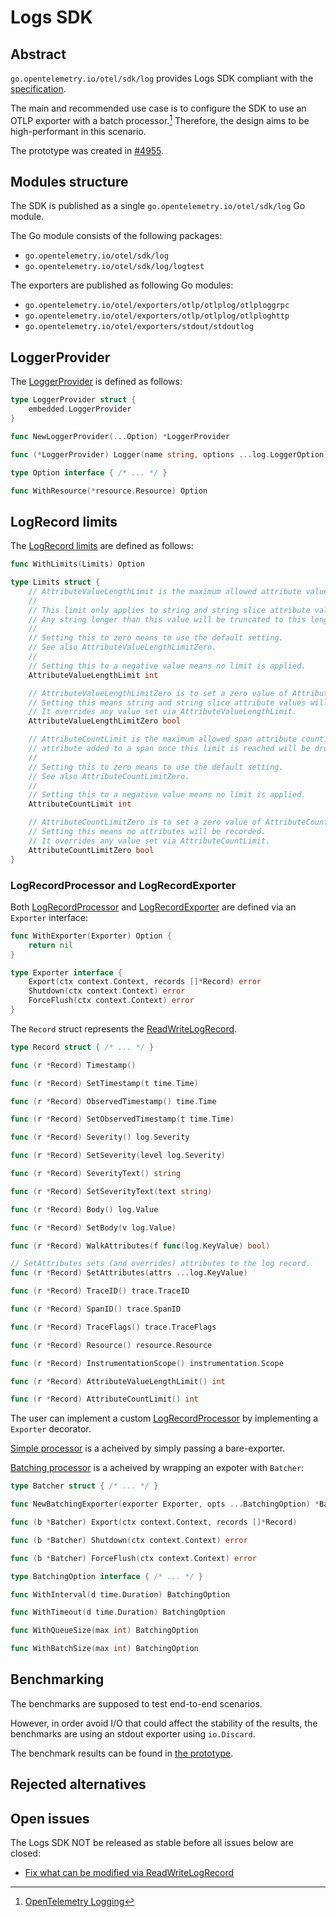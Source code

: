 # Logs SDK

## Abstract

`go.opentelemetry.io/otel/sdk/log` provides Logs SDK compliant with the
[specification](https://opentelemetry.io/docs/specs/otel/logs/sdk/).

The main and recommended use case is to configure the SDK to use an OTLP
exporter with a batch processor.[^1] Therefore, the design aims to be
high-performant in this scenario.

The prototype was created in
[#4955](https://github.com/open-telemetry/opentelemetry-go/pull/4955).

## Modules structure

The SDK is published as a single `go.opentelemetry.io/otel/sdk/log` Go module.

The Go module consists of the following packages:

- `go.opentelemetry.io/otel/sdk/log`
- `go.opentelemetry.io/otel/sdk/log/logtest`

The exporters are published as following Go modules:

- `go.opentelemetry.io/otel/exporters/otlp/otlplog/otlploggrpc`
- `go.opentelemetry.io/otel/exporters/otlp/otlplog/otlploghttp`
- `go.opentelemetry.io/otel/exporters/stdout/stdoutlog`

## LoggerProvider

The [LoggerProvider](https://opentelemetry.io/docs/specs/otel/logs/sdk/#loggerprovider)
is defined as follows:

```go
type LoggerProvider struct {
	embedded.LoggerProvider
}

func NewLoggerProvider(...Option) *LoggerProvider

func (*LoggerProvider) Logger(name string, options ...log.LoggerOption) log.Logger

type Option interface { /* ... */ }

func WithResource(*resource.Resource) Option
```

## LogRecord limits

The [LogRecord limits](https://opentelemetry.io/docs/specs/otel/logs/sdk/#logrecord-limits)
are defined as follows:

```go
func WithLimits(Limits) Option

type Limits struct {
	// AttributeValueLengthLimit is the maximum allowed attribute value length.
	//
	// This limit only applies to string and string slice attribute values.
	// Any string longer than this value will be truncated to this length.
	//
	// Setting this to zero means to use the default setting.
	// See also AttributeValueLengthLimitZero.
	//
	// Setting this to a negative value means no limit is applied.
	AttributeValueLengthLimit int

	// AttributeValueLengthLimitZero is to set a zero value of AttributeValueLengthLimit.
	// Setting this means string and string slice attribute values will be empty.
	// It overrides any value set via AttributeValueLengthLimit.
	AttributeValueLengthLimitZero bool

	// AttributeCountLimit is the maximum allowed span attribute count. Any
	// attribute added to a span once this limit is reached will be dropped.
	//
	// Setting this to zero means to use the default setting.
	// See also AttributeCountLimitZero.
	//
	// Setting this to a negative value means no limit is applied.
	AttributeCountLimit int

	// AttributeCountLimitZero is to set a zero value of AttributeCountLimit.
	// Setting this means no attributes will be recorded.
	// It overrides any value set via AttributeCountLimit.
	AttributeCountLimitZero bool
}
```

### LogRecordProcessor and LogRecordExporter  

Both [LogRecordProcessor](https://opentelemetry.io/docs/specs/otel/logs/sdk/#logrecordprocessor)
and [LogRecordExporter](https://opentelemetry.io/docs/specs/otel/logs/sdk/#logrecordexporter)
are defined via an `Exporter` interface:

```go
func WithExporter(Exporter) Option {
	return nil
}

type Exporter interface {
	Export(ctx context.Context, records []*Record) error
	Shutdown(ctx context.Context) error
	ForceFlush(ctx context.Context) error
}
```

The `Record` struct represents the [ReadWriteLogRecord](https://opentelemetry.io/docs/specs/otel/logs/sdk/#readwritelogrecord).

```go
type Record struct { /* ... */ }

func (r *Record) Timestamp()

func (r *Record) SetTimestamp(t time.Time)

func (r *Record) ObservedTimestamp() time.Time

func (r *Record) SetObservedTimestamp(t time.Time)

func (r *Record) Severity() log.Severity

func (r *Record) SetSeverity(level log.Severity)

func (r *Record) SeverityText() string

func (r *Record) SetSeverityText(text string)

func (r *Record) Body() log.Value

func (r *Record) SetBody(v log.Value)

func (r *Record) WalkAttributes(f func(log.KeyValue) bool)

// SetAttributes sets (and overrides) attributes to the log record.
func (r *Record) SetAttributes(attrs ...log.KeyValue)

func (r *Record) TraceID() trace.TraceID

func (r *Record) SpanID() trace.SpanID

func (r *Record) TraceFlags() trace.TraceFlags

func (r *Record) Resource() resource.Resource

func (r *Record) InstrumentationScope() instrumentation.Scope

func (r *Record) AttributeValueLengthLimit() int

func (r *Record) AttributeCountLimit() int
```

The user can implement a custom [LogRecordProcessor](https://opentelemetry.io/docs/specs/otel/logs/sdk/#logrecordprocessor)
by implementing a `Exporter` decorator.

[Simple processor](https://opentelemetry.io/docs/specs/otel/logs/sdk/#simple-processor)
is a acheived by simply passing a bare-exporter.

[Batching processor](https://opentelemetry.io/docs/specs/otel/logs/sdk/#batching-processor)
is a acheived by wrapping an expoter with `Batcher`:

```go
type Batcher struct { /* ... */ }

func NewBatchingExporter(exporter Exporter, opts ...BatchingOption) *Batcher

func (b *Batcher) Export(ctx context.Context, records []*Record)

func (b *Batcher) Shutdown(ctx context.Context) error

func (b *Batcher) ForceFlush(ctx context.Context) error

type BatchingOption interface { /* ... */ }

func WithInterval(d time.Duration) BatchingOption

func WithTimeout(d time.Duration) BatchingOption

func WithQueueSize(max int) BatchingOption

func WithBatchSize(max int) BatchingOption
```

## Benchmarking

The benchmarks are supposed to test end-to-end scenarios.

However, in order avoid I/O that could affect the stability of the results,
the benchmarks are using an stdout exporter using `io.Discard`.

The benchmark results can be found in [the prototype](https://github.com/open-telemetry/opentelemetry-go/pull/4955).

## Rejected alternatives

## Open issues

The Logs SDK NOT be released as stable before all issues below are closed:

- [Fix what can be modified via ReadWriteLogRecord](https://github.com/open-telemetry/opentelemetry-specification/pull/3907)

[^1]: [OpenTelemetry Logging](https://opentelemetry.io/docs/specs/otel/logs)
